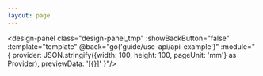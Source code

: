 ```yaml
---
layout: page
---
```


<script setup lang="ts">
import { inBrowser } from 'vitepress'; 
import { computed, defineAsyncComponent } from 'vue';
import { useRouter } from 'vitepress'; 
import { template } from '../../examples/constant.js'; 

const { go } = useRouter();

const DesignPanel = computed(()=>{
    if(inBrowser){
        return defineAsyncComponent(async ()=>{
            const module = await import('@myprint/design');
            return module.DesignPanel;
        });
    } else {
        return  null;
    }
});

</script>

<design-panel class="design-panel_tmp" :showBackButton="false" :template="template" @back="go('guide/use-api/api-example')" 
:module="{
    provider: JSON.stringify({width: 100, height: 100, pageUnit: 'mm'} as Provider),
    previewData: '[{}]'
}"/>

<style lang="css">
.design-panel_tmp{
    height: calc(100vh - 64px) !important;
}
</style>
